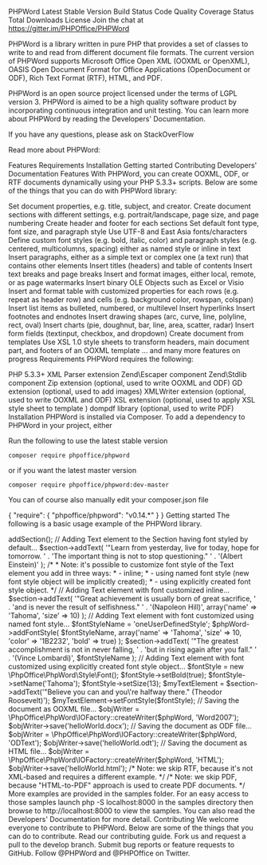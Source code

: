 PHPWord
Latest Stable Version Build Status Code Quality Coverage Status Total Downloads License Join the chat at https://gitter.im/PHPOffice/PHPWord

PHPWord is a library written in pure PHP that provides a set of classes to write to and read from different document file formats. The current version of PHPWord supports Microsoft Office Open XML (OOXML or OpenXML), OASIS Open Document Format for Office Applications (OpenDocument or ODF), Rich Text Format (RTF), HTML, and PDF.

PHPWord is an open source project licensed under the terms of LGPL version 3. PHPWord is aimed to be a high quality software product by incorporating continuous integration and unit testing. You can learn more about PHPWord by reading the Developers' Documentation.

If you have any questions, please ask on StackOverFlow

Read more about PHPWord:

Features
Requirements
Installation
Getting started
Contributing
Developers' Documentation
Features
With PHPWord, you can create OOXML, ODF, or RTF documents dynamically using your PHP 5.3.3+ scripts. Below are some of the things that you can do with PHPWord library:

Set document properties, e.g. title, subject, and creator.
Create document sections with different settings, e.g. portrait/landscape, page size, and page numbering
Create header and footer for each sections
Set default font type, font size, and paragraph style
Use UTF-8 and East Asia fonts/characters
Define custom font styles (e.g. bold, italic, color) and paragraph styles (e.g. centered, multicolumns, spacing) either as named style or inline in text
Insert paragraphs, either as a simple text or complex one (a text run) that contains other elements
Insert titles (headers) and table of contents
Insert text breaks and page breaks
Insert and format images, either local, remote, or as page watermarks
Insert binary OLE Objects such as Excel or Visio
Insert and format table with customized properties for each rows (e.g. repeat as header row) and cells (e.g. background color, rowspan, colspan)
Insert list items as bulleted, numbered, or multilevel
Insert hyperlinks
Insert footnotes and endnotes
Insert drawing shapes (arc, curve, line, polyline, rect, oval)
Insert charts (pie, doughnut, bar, line, area, scatter, radar)
Insert form fields (textinput, checkbox, and dropdown)
Create document from templates
Use XSL 1.0 style sheets to transform headers, main document part, and footers of an OOXML template
... and many more features on progress
Requirements
PHPWord requires the following:

PHP 5.3.3+
XML Parser extension
Zend\Escaper component
Zend\Stdlib component
Zip extension (optional, used to write OOXML and ODF)
GD extension (optional, used to add images)
XMLWriter extension (optional, used to write OOXML and ODF)
XSL extension (optional, used to apply XSL style sheet to template )
dompdf library (optional, used to write PDF)
Installation
PHPWord is installed via Composer. To add a dependency to PHPWord in your project, either

Run the following to use the latest stable version

    composer require phpoffice/phpword
or if you want the latest master version

    composer require phpoffice/phpword:dev-master
You can of course also manually edit your composer.json file

{
    "require": {
       "phpoffice/phpword": "v0.14.*"
    }
}
Getting started
The following is a basic usage example of the PHPWord library.

<?php
require_once 'bootstrap.php';

// Creating the new document...
$phpWord = new \PhpOffice\PhpWord\PhpWord();

/* Note: any element you append to a document must reside inside of a Section. */

// Adding an empty Section to the document...
$section = $phpWord->addSection();
// Adding Text element to the Section having font styled by default...
$section->addText(
    '"Learn from yesterday, live for today, hope for tomorrow. '
        . 'The important thing is not to stop questioning." '
        . '(Albert Einstein)'
);

/*
 * Note: it's possible to customize font style of the Text element you add in three ways:
 * - inline;
 * - using named font style (new font style object will be implicitly created);
 * - using explicitly created font style object.
 */

// Adding Text element with font customized inline...
$section->addText(
    '"Great achievement is usually born of great sacrifice, '
        . 'and is never the result of selfishness." '
        . '(Napoleon Hill)',
    array('name' => 'Tahoma', 'size' => 10)
);

// Adding Text element with font customized using named font style...
$fontStyleName = 'oneUserDefinedStyle';
$phpWord->addFontStyle(
    $fontStyleName,
    array('name' => 'Tahoma', 'size' => 10, 'color' => '1B2232', 'bold' => true)
);
$section->addText(
    '"The greatest accomplishment is not in never falling, '
        . 'but in rising again after you fall." '
        . '(Vince Lombardi)',
    $fontStyleName
);

// Adding Text element with font customized using explicitly created font style object...
$fontStyle = new \PhpOffice\PhpWord\Style\Font();
$fontStyle->setBold(true);
$fontStyle->setName('Tahoma');
$fontStyle->setSize(13);
$myTextElement = $section->addText('"Believe you can and you\'re halfway there." (Theodor Roosevelt)');
$myTextElement->setFontStyle($fontStyle);

// Saving the document as OOXML file...
$objWriter = \PhpOffice\PhpWord\IOFactory::createWriter($phpWord, 'Word2007');
$objWriter->save('helloWorld.docx');

// Saving the document as ODF file...
$objWriter = \PhpOffice\PhpWord\IOFactory::createWriter($phpWord, 'ODText');
$objWriter->save('helloWorld.odt');

// Saving the document as HTML file...
$objWriter = \PhpOffice\PhpWord\IOFactory::createWriter($phpWord, 'HTML');
$objWriter->save('helloWorld.html');

/* Note: we skip RTF, because it's not XML-based and requires a different example. */
/* Note: we skip PDF, because "HTML-to-PDF" approach is used to create PDF documents. */
More examples are provided in the samples folder. For an easy access to those samples launch php -S localhost:8000 in the samples directory then browse to http://localhost:8000 to view the samples. You can also read the Developers' Documentation for more detail.

Contributing
We welcome everyone to contribute to PHPWord. Below are some of the things that you can do to contribute.

Read our contributing guide.
Fork us and request a pull to the develop branch.
Submit bug reports or feature requests to GitHub.
Follow @PHPWord and @PHPOffice on Twitter.
